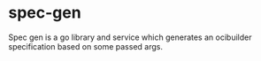 # spec-gen

Spec gen is a go library and service which generates an ocibuilder specification based on some passed args.
